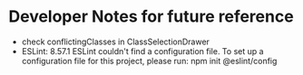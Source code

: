 # Developer Notes for future reference

- check conflictingClasses in ClassSelectionDrawer
- ESLint: 8.57.1
  ESLint couldn't find a configuration file. To set up a
  configuration file for this project, please run:
  npm init @eslint/config
